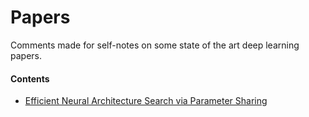 # Papers

Comments made for self-notes on some state of the art deep learning papers.

#### Contents
- [Efficient Neural Architecture Search via Parameter Sharing](EfficientNeuralArchitectureSearchViaParameterSharing.md)
